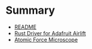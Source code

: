 # Summary

- [README](README.md)
- [Rust Driver for Adafruit Airlift](airlift/airlift.md)
- [Atomic Force Microscope](afm/atomic_force_microscope.md)
